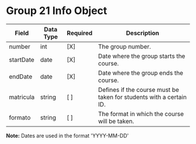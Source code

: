# Group 21 Info Object
Field | Data Type | Required | Description
--- | --- | --- | ---
number | int | [X] | The group number.
startDate | date | [X] | Date where the group starts the course.
endDate | date | [X] | Date where the group ends the course.
matricula | string | [ ] | Defines if the course must be taken for students with a certain ID.
formato | string | [ ] | The format in which the course will be taken.

**Note:** Dates are used in the format 'YYYY-MM-DD'

